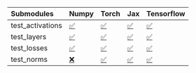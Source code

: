 | Submodules       | Numpy                                                                                                                           | Torch                                                                                                                           | Jax                                                                                                                             | Tensorflow                                                                                                                      |
|:-----------------|:--------------------------------------------------------------------------------------------------------------------------------|:--------------------------------------------------------------------------------------------------------------------------------|:--------------------------------------------------------------------------------------------------------------------------------|:--------------------------------------------------------------------------------------------------------------------------------|
| test_activations | <a href="https://github.com/unifyai/ivy/runs/7842675190?check_suite_focus=true" rel="noopener noreferrer" target="_blank">✅</a> | <a href="https://github.com/unifyai/ivy/runs/7842675648?check_suite_focus=true" rel="noopener noreferrer" target="_blank">✅</a> | <a href="https://github.com/unifyai/ivy/runs/7842676148?check_suite_focus=true" rel="noopener noreferrer" target="_blank">✅</a> | <a href="https://github.com/unifyai/ivy/runs/7842676555?check_suite_focus=true" rel="noopener noreferrer" target="_blank">✅</a> |
| test_layers      | <a href="https://github.com/unifyai/ivy/runs/7842675312?check_suite_focus=true" rel="noopener noreferrer" target="_blank">✅</a> | <a href="https://github.com/unifyai/ivy/runs/7842675763?check_suite_focus=true" rel="noopener noreferrer" target="_blank">✅</a> | <a href="https://github.com/unifyai/ivy/runs/7842676261?check_suite_focus=true" rel="noopener noreferrer" target="_blank">✅</a> | <a href="https://github.com/unifyai/ivy/runs/7842676653?check_suite_focus=true" rel="noopener noreferrer" target="_blank">✅</a> |
| test_losses      | <a href="https://github.com/unifyai/ivy/runs/7842675436?check_suite_focus=true" rel="noopener noreferrer" target="_blank">✅</a> | <a href="https://github.com/unifyai/ivy/runs/7842675903?check_suite_focus=true" rel="noopener noreferrer" target="_blank">✅</a> | <a href="https://github.com/unifyai/ivy/runs/7842676373?check_suite_focus=true" rel="noopener noreferrer" target="_blank">✅</a> | <a href="https://github.com/unifyai/ivy/runs/7842676754?check_suite_focus=true" rel="noopener noreferrer" target="_blank">✅</a> |
| test_norms       | <a href="https://github.com/unifyai/ivy/runs/7842675539?check_suite_focus=true" rel="noopener noreferrer" target="_blank">❌</a> | <a href="https://github.com/unifyai/ivy/runs/7842676037?check_suite_focus=true" rel="noopener noreferrer" target="_blank">✅</a> | <a href="https://github.com/unifyai/ivy/runs/7842676458?check_suite_focus=true" rel="noopener noreferrer" target="_blank">✅</a> | <a href="https://github.com/unifyai/ivy/runs/7842676844?check_suite_focus=true" rel="noopener noreferrer" target="_blank">✅</a> |